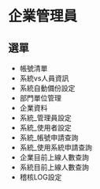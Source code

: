 # 企業管理員
## 選單
* 帳號清單
* 系統vs人員資訊
* 系統自動備份設定
* 部門單位管理
* 企業資料
* 系統_管理員設定
* 系統_使用者設定
* 系統_帳號申請查詢
* 系統_使用系統申請查詢
* 企業目前上線人數查詢
* 系統目前上線人數查詢
* 稽核LOG設定